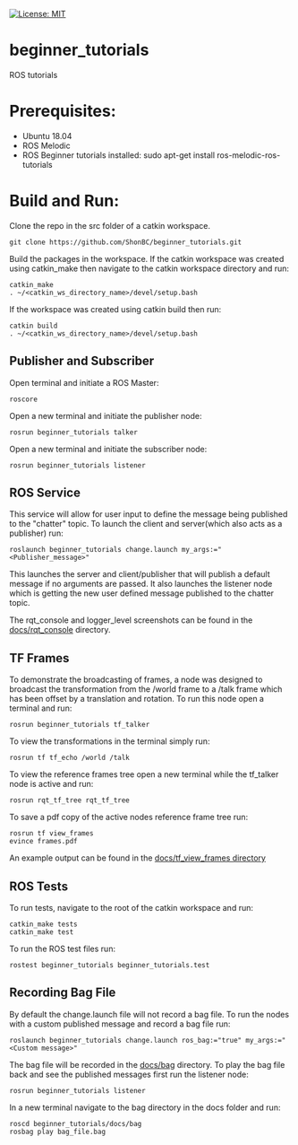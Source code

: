 [![License: MIT](https://img.shields.io/badge/License-MIT-green.svg)](https://opensource.org/licenses/MIT)

# beginner_tutorials
ROS tutorials

# Prerequisites:
- Ubuntu 18.04
- ROS Melodic
- ROS Beginner tutorials installed:
    sudo apt-get install ros-melodic-ros-tutorials

# Build and Run:
Clone the repo in the src folder of a catkin workspace.

    git clone https://github.com/ShonBC/beginner_tutorials.git

Build the packages in the workspace. 
If the catkin workspace was created using catkin_make then navigate to the catkin workspace directory and run:

    catkin_make
    . ~/<catkin_ws_directory_name>/devel/setup.bash

If the workspace was created using catkin build then run:

    catkin build
    . ~/<catkin_ws_directory_name>/devel/setup.bash

## Publisher and Subscriber
Open terminal and initiate a ROS Master:

    roscore

Open a new terminal and initiate the publisher node:

    rosrun beginner_tutorials talker 

Open a new terminal and initiate the subscriber node:

    rosrun beginner_tutorials listener 

## ROS Service
This service will allow for user input to define the message being published to the "chatter" topic. 
To launch the client and server(which also acts as a publisher) run:

    roslaunch beginner_tutorials change.launch my_args:="<Publisher_message>"

This launches the server and client/publisher that will publish a default message if no arguments are passed. It also launches the listener node which is getting the new user defined message published to the chatter topic.

The rqt_console and logger_level screenshots can be found in the [docs/rqt_console](docs/rqt_console) directory. 

## TF Frames
To demonstrate the broadcasting of frames, a node was designed to broadcast the transformation from the /world frame to a /talk frame which has been offset by a translation and rotation. To run this node open a terminal and run:

    rosrun beginner_tutorials tf_talker

To view the transformations in the terminal simply run:

    rosrun tf tf_echo /world /talk

To view the reference frames tree open a new terminal while the tf_talker node is active and run:

    rosrun rqt_tf_tree rqt_tf_tree

To save a pdf copy of the active nodes reference frame tree run:

    rosrun tf view_frames 
    evince frames.pdf 

An example output can be found in the [docs/tf_view_frames directory](docs/tf_view_frames)

## ROS Tests
To run tests, navigate to the root of the catkin workspace and run:

    catkin_make tests
    catkin_make test

To run the ROS test files run:

    rostest beginner_tutorials beginner_tutorials.test 

## Recording Bag File
By default the change.launch file will not record a bag file. To run the nodes with a custom published message and record a bag file run:

    roslaunch beginner_tutorials change.launch ros_bag:="true" my_args:="<Custom message>"

The bag file will be recorded in the [docs/bag](docs/bag) directory. To play the bag file back and see the published messages first run the listener node:

    rosrun beginner_tutorials listener

In a new terminal navigate to the bag directory in the docs folder and run:

    roscd beginner_tutorials/docs/bag
    rosbag play bag_file.bag
